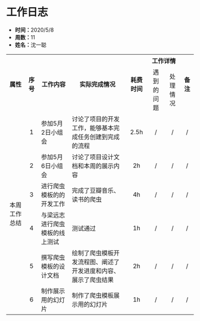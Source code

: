 <h1>工作日志</h1>
<ul>
    <li><strong>时间：</strong>2020/5/8</li>
    <li><strong>周数：</strong>11</li>
    <li><strong>姓名：</strong>沈一聪</li>
</ul>
<table style="text-align:center">
  <tr>
    <th rowspan="2">属性</th>
    <th rowspan="2">序号</th>
    <th rowspan="2">工作内容</th>
    <th rowspan="2">实际完成情况</th>
    <th rowspan="2">耗费时间</th>
    <th colspan="2">工作详情</th>
    <th rowspan="2">备注</th>
  </tr>
  <tr>
    <td>遇到的问题</td>
    <td>处理情况</td>
  </tr>
  <tr>
    <td rowspan="6">本周工作总结</td>
    <td>1</td>
    <td style="text-align:left">参加5月2日小组会</td>
    <td style="text-align:left">讨论了项目的开发工作，能够基本完成任务创建到完成的流程</td>
    <td>2.5h</td>
    <td>/</td>
    <td>/</td>
    <td>/</td>
  </tr>
  <tr>
    <td>2</td>
    <td style="text-align:left">参加5月6日小组会</td>
    <td style="text-align:left">讨论了项目设计文档和本周的展示内容</td>
    <td>2h</td>
    <td>/</td>
    <td>/</td>
    <td>/</td>
  </tr>
  <tr>
    <td>3</td>
    <td style="text-align:left">进行爬虫模板的的开发工作</td>
    <td style="text-align:left">完成了豆瓣音乐、读书的爬虫</td>
    <td>4h</td>
    <td>/</td>
    <td>/</td>
    <td>/</td>
  </tr>
  <tr>
    <td>4</td>
    <td style="text-align:left">与梁远志进行爬虫模板的线上测试</td>
    <td style="text-align:left">测试通过</td>
    <td>1h</td>
    <td>/</td>
    <td>/</td>
    <td>/</td>
  </tr>
  <tr>
    <td>5</td>
    <td style="text-align:left">撰写爬虫模板的设计文档</td>
    <td style="text-align:left">绘制了爬虫模板开发流程图、阐述了开发进度和内容、展示了爬虫结果</td>
    <td>2h</td>
    <td>/</td>
    <td>/</td>
    <td>/</td>
  </tr>
  <tr>
    <td>6</td>
    <td style="text-align:left">制作展示用的幻灯片</td>
    <td style="text-align:left">制作了爬虫模板展示用的幻灯片</td>
    <td>1h</td>
    <td>/</td>
    <td>/</td>
    <td>/</td>
  </tr>
</table>
